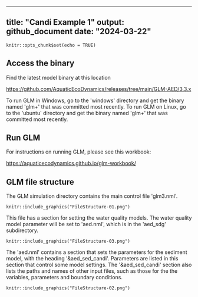 
---
title: "Candi Example 1"
output: github_document
date: "2024-03-22"
---

```{r setup, include=FALSE}
knitr::opts_chunk$set(echo = TRUE)
```

## Access the binary

Find the latest model binary at this location

<https://github.com/AquaticEcoDynamics/releases/tree/main/GLM-AED/3.3.x>

To run GLM in Windows, go to the 'windows' directory and get the binary named 'glm+' that was committed most recently. To run GLM on Linux, go to the 'ubuntu' directory and get the binary named 'glm+' that was committed most recently.

## Run GLM 

For instructions on running GLM, please see this workbook:

<https://aquaticecodynamics.github.io/glm-workbook/>

## GLM file structure 

The GLM simulation directory contains the main control file 'glm3.nml'.

```{r Readme1, echo=FALSE, fig.cap="The simulation directory contains the glm.nml file.",fig.show='hold',fig.align='center' ,out.width = '60%'}
knitr::include_graphics("FileStructure-01.png")
```

This file has a section for setting the water quality models. The water quality model parameter will be set to 'aed.nml', which is in the 'aed_sdg' subdirectory.

```{r Readme2, echo=FALSE, fig.cap="glm3.nml points to aed.nml.",fig.show='hold',fig.align='center' ,out.width = '60%'}
knitr::include_graphics("FileStructure-03.png")
```

The 'aed.nml' contains a section that sets the parameters for the sediment model, with the heading '&aed_sed_candi'. Parameters are listed in this section that control some model settings. The '&aed_sed_candi' section also lists the paths and names of other input files, such as those for the the variables, parameters and boundary conditions.

```{r Readme3, echo=FALSE, fig.cap="aed.nml points to other input files",fig.show='hold',fig.align='center' ,out.width = '60%'}
knitr::include_graphics("FileStructure-02.png")
```
